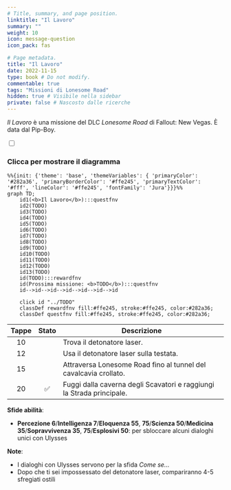 ```yaml
---
# Title, summary, and page position.
linktitle: "Il Lavoro" 
summary: ""
weight: 10
icon: message-question
icon_pack: fas

# Page metadata.
title: "Il Lavoro"
date: 2022-11-15
type: book # Do not modify.
commentable: true
tags: "Missioni di Lonesome Road"
hidden: true # Visibile nella sidebar
private: false # Nascosto dalle ricerche
---
```


<div class="fnv">


*Il Lavoro* è una missione del DLC *Lonesome Road* di Fallout: New Vegas. È data dal Pip-Boy.


<section class="chart-collapse">
<input type="checkbox" name="collapse2" id="handle2">
<h3 class="handle">
<label for="handle2">Clicca per mostrare il diagramma</label>
</h3>
<div class="content">

```mermaid
%%{init: {'theme': 'base', 'themeVariables': { 'primaryColor': '#282a36', 'primaryBorderColor': '#ffe245', 'primaryTextColor': '#fff', 'lineColor': '#ffe245', 'fontFamily': 'Jura'}}}%%
graph TD;
    id1(<b>Il Lavoro</b>):::questfnv
    id2(TODO)
    id3(TODO)
    id4(TODO)
    id5(TODO)
    id6(TODO)
    id7(TODO) 
    id8(TODO)
    id9(TODO)
    id10(TODO)
    id11(TODO)
    id12(TODO)
    id13(TODO) 
    id(TODO):::rewardfnv
    id(Prossima missione: <b>TODO</b>):::questfnv
    id-->id-->id-->id-->id-->id-->id
    
    click id "../TODO"
    classDef rewardfnv fill:#ffe245, stroke:#ffe245, color:#282a36;
    classDef questfnv fill:#ffe245, stroke:#ffe245, color:#282a36;
```

</div>
</section>

| Tappe |       Stato        | Descrizione |
|:-----:|:------------------:| ----------- |
|                           10                          |            | Trova il detonatore laser.                                                                                                                                                  |
|                           12                          |            | Usa il detonatore laser sulla testata.                                                                                                                                      |
|                           15                          |            | Attraversa Lonesome Road fino al tunnel del cavalcavia crollato.                                                                                                            |
|                           20                          | :white_check_mark: | Fuggi dalla caverna degli Scavatori e raggiungi la Strada principale.                                                                                                       |



**Sfide abilità**:
- **Percezione 6**/**Intelligenza 7**/**Eloquenza 55**, **75**/**Scienza 50**/**Medicina 35**/**Sopravvivenza 35**, **75**/**Esplosivi 50**: per sbloccare alcuni dialoghi unici con Ulysses



**Note**:
- I dialoghi con Ulysses servono per la sfida *Come se...*
- Dopo che ti sei impossessato del detonatore laser, compariranno 4-5 sfregiati ostili


</div>


